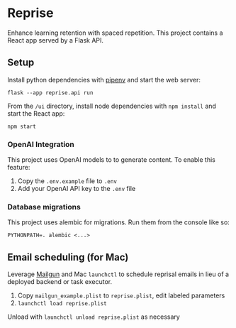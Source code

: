 # Reprise
Enhance learning retention with spaced repetition. This project contains a React app served by a Flask API.

## Setup
Install python dependencies with [pipenv](https://pipenv.pypa.io/en/latest/) and start the web server:
```
flask --app reprise.api run
```

From the `/ui` directory, install node dependencies with `npm install` and start the React app:
```
npm start
```

### OpenAI Integration
This project uses OpenAI  models to to generate content. To enable this feature:

1. Copy the `.env.example` file to `.env`
2. Add your OpenAI API key to the `.env` file

### Database migrations
This project uses alembic for migrations. Run them from the console like so:
```
PYTHONPATH=. alembic <...>
```

## Email scheduling (for Mac)
Leverage [Mailgun](https://www.mailgun.com/) and Mac `launchctl` to schedule reprisal emails in lieu of a deployed backend or task executor.

1. Copy `mailgun_example.plist` to `reprise.plist`, edit labeled parameters
2. `launchctl load reprise.plist`

Unload with `launchctl unload reprise.plist` as necessary
